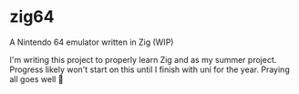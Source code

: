 # zig64
A Nintendo 64 emulator written in Zig (WIP)

I'm writing this project to properly learn Zig and as my summer project. Progress likely won't start on this until I finish with uni for the year.
Praying all goes well 🙏
